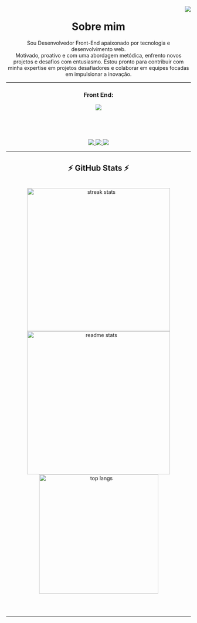 <img align="right" src="https://visitor-badge.laobi.icu/badge?page_id=Jean540.Jean540" />

<div align="center">
  
  # Sobre mim

</div>

<div align="center">

  Sou Desenvolvedor Front-End apaixonado por tecnologia e desenvolvimento web.
<br/>
 Motivado, proativo e com uma abordagem metódica, enfrento novos projetos e desafios com entusiasmo. 
 Estou pronto para contribuir com minha expertise em projetos desafiadores e colaborar em equipes focadas em impulsionar a inovação.
</div>

<hr/>
<div align="center">

### Front End:

<img src="https://skillicons.dev/icons?i=html,css,js,ts,react,nextjs,tailwind"/>

<br/><br/><br/>

<div align="center"> 
  <a href="mailto:jean.martins.a@gmail.com">
    <img src="https://img.shields.io/badge/Gmail-333333?style=for-the-badge&logo=gmail&logoColor=red" />
  </a>
  <a href="https://www.linkedin.com/in/jean-m-araújo/" target="_blank">
    <img src="https://img.shields.io/badge/LinkedIn-0077B5?style=for-the-badge&logo=linkedin&logoColor=white" target="_blank" />
  </a>
  <a href="https://jean-araujo.com" target="_blank">
     <img src="https://img.shields.io/badge/Portfolio-FF5722?style=for-the-badge&logo=todoist&logoColor=white" target="_blank" /> <!-- sqlite, safari, google-chrome are other good icon options -->
  </a>
</div>

<hr/>

<h2 align="center">⚡ GitHub Stats ⚡</h2>

<br/>

<div align=center>
  <img width=390 src="https://github-readme-streak-stats-Jean540.vercel.app/?user=Jean540&count_private=true&theme=react&border_radius=10" alt="streak stats"/>
  <img width=390 src="https://github-readme-stats-Jean540.vercel.app/api?username=Jean540&count_private=true&show_icons=true&theme=react&rank_icon=github&border_radius=10" alt="readme stats" />
  <br/>
  <img width=325 align="center" src="https://github-readme-stats-Jean540.vercel.app/api/top-langs/?username=Jean540&hide=HTML&langs_count=8&layout=compact&theme=react&border_radius=10&size_weight=0.5&count_weight=0.5&exclude_repo=github-readme-stats" alt="top langs" />
</div>

<br/><br/>

<hr/>

</div


<!--
**Jean540/Jean540** is a ✨ _special_ ✨ repository because its `README.md` (this file) appears on your GitHub profile.

Here are some ideas to get you started:

- 🔭 I’m currently working on ...
- 🌱 I’m currently learning ...
- 👯 I’m looking to collaborate on ...
- 🤔 I’m looking for help with ...
- 💬 Ask me about ...
- 📫 How to reach me: ...
- 😄 Pronouns: ...
- ⚡ Fun fact: ...
-->
